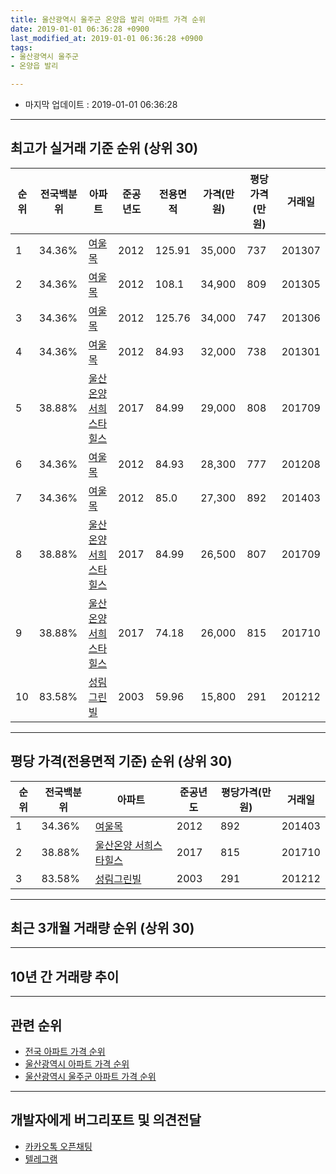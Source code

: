 ```yaml
---
title: 울산광역시 울주군 온양읍 발리 아파트 가격 순위
date: 2019-01-01 06:36:28 +0900
last_modified_at: 2019-01-01 06:36:28 +0900
tags:
- 울산광역시 울주군
- 온양읍 발리

---
```


* 마지막 업데이트 : 2019-01-01 06:36:28

---

## 최고가 실거래 기준 순위 (상위 30)


|순위|전국백분위|아파트|준공년도|전용면적|가격(만원)|평당가격(만원)|거래일|
|---|---|---|---|---|---|---|---|
|1|34.36%|[여울목](https://search.naver.com/search.naver?query=%EC%9A%B8%EC%82%B0%EA%B4%91%EC%97%AD%EC%8B%9C+%EC%9A%B8%EC%A3%BC%EA%B5%B0+%EC%98%A8%EC%96%91%EC%9D%8D+%EB%B0%9C%EB%A6%AC+%EC%97%AC%EC%9A%B8%EB%AA%A9)|2012|125.91|35,000|737|201307|
|2|34.36%|[여울목](https://search.naver.com/search.naver?query=%EC%9A%B8%EC%82%B0%EA%B4%91%EC%97%AD%EC%8B%9C+%EC%9A%B8%EC%A3%BC%EA%B5%B0+%EC%98%A8%EC%96%91%EC%9D%8D+%EB%B0%9C%EB%A6%AC+%EC%97%AC%EC%9A%B8%EB%AA%A9)|2012|108.1|34,900|809|201305|
|3|34.36%|[여울목](https://search.naver.com/search.naver?query=%EC%9A%B8%EC%82%B0%EA%B4%91%EC%97%AD%EC%8B%9C+%EC%9A%B8%EC%A3%BC%EA%B5%B0+%EC%98%A8%EC%96%91%EC%9D%8D+%EB%B0%9C%EB%A6%AC+%EC%97%AC%EC%9A%B8%EB%AA%A9)|2012|125.76|34,000|747|201306|
|4|34.36%|[여울목](https://search.naver.com/search.naver?query=%EC%9A%B8%EC%82%B0%EA%B4%91%EC%97%AD%EC%8B%9C+%EC%9A%B8%EC%A3%BC%EA%B5%B0+%EC%98%A8%EC%96%91%EC%9D%8D+%EB%B0%9C%EB%A6%AC+%EC%97%AC%EC%9A%B8%EB%AA%A9)|2012|84.93|32,000|738|201301|
|5|38.88%|[울산온양 서희스타힐스](https://search.naver.com/search.naver?query=%EC%9A%B8%EC%82%B0%EA%B4%91%EC%97%AD%EC%8B%9C+%EC%9A%B8%EC%A3%BC%EA%B5%B0+%EC%98%A8%EC%96%91%EC%9D%8D+%EB%B0%9C%EB%A6%AC+%EC%9A%B8%EC%82%B0%EC%98%A8%EC%96%91+%EC%84%9C%ED%9D%AC%EC%8A%A4%ED%83%80%ED%9E%90%EC%8A%A4)|2017|84.99|29,000|808|201709|
|6|34.36%|[여울목](https://search.naver.com/search.naver?query=%EC%9A%B8%EC%82%B0%EA%B4%91%EC%97%AD%EC%8B%9C+%EC%9A%B8%EC%A3%BC%EA%B5%B0+%EC%98%A8%EC%96%91%EC%9D%8D+%EB%B0%9C%EB%A6%AC+%EC%97%AC%EC%9A%B8%EB%AA%A9)|2012|84.93|28,300|777|201208|
|7|34.36%|[여울목](https://search.naver.com/search.naver?query=%EC%9A%B8%EC%82%B0%EA%B4%91%EC%97%AD%EC%8B%9C+%EC%9A%B8%EC%A3%BC%EA%B5%B0+%EC%98%A8%EC%96%91%EC%9D%8D+%EB%B0%9C%EB%A6%AC+%EC%97%AC%EC%9A%B8%EB%AA%A9)|2012|85.0|27,300|892|201403|
|8|38.88%|[울산온양 서희스타힐스](https://search.naver.com/search.naver?query=%EC%9A%B8%EC%82%B0%EA%B4%91%EC%97%AD%EC%8B%9C+%EC%9A%B8%EC%A3%BC%EA%B5%B0+%EC%98%A8%EC%96%91%EC%9D%8D+%EB%B0%9C%EB%A6%AC+%EC%9A%B8%EC%82%B0%EC%98%A8%EC%96%91+%EC%84%9C%ED%9D%AC%EC%8A%A4%ED%83%80%ED%9E%90%EC%8A%A4)|2017|84.99|26,500|807|201709|
|9|38.88%|[울산온양 서희스타힐스](https://search.naver.com/search.naver?query=%EC%9A%B8%EC%82%B0%EA%B4%91%EC%97%AD%EC%8B%9C+%EC%9A%B8%EC%A3%BC%EA%B5%B0+%EC%98%A8%EC%96%91%EC%9D%8D+%EB%B0%9C%EB%A6%AC+%EC%9A%B8%EC%82%B0%EC%98%A8%EC%96%91+%EC%84%9C%ED%9D%AC%EC%8A%A4%ED%83%80%ED%9E%90%EC%8A%A4)|2017|74.18|26,000|815|201710|
|10|83.58%|[성림그린빌](https://search.naver.com/search.naver?query=%EC%9A%B8%EC%82%B0%EA%B4%91%EC%97%AD%EC%8B%9C+%EC%9A%B8%EC%A3%BC%EA%B5%B0+%EC%98%A8%EC%96%91%EC%9D%8D+%EB%B0%9C%EB%A6%AC+%EC%84%B1%EB%A6%BC%EA%B7%B8%EB%A6%B0%EB%B9%8C)|2003|59.96|15,800|291|201212|


---

## 평당 가격(전용면적 기준) 순위 (상위 30)


|순위|전국백분위|아파트|준공년도|평당가격(만원)|거래일|
|---|---|---|---|---|---|
|1|34.36%|[여울목](https://search.naver.com/search.naver?query=%EC%9A%B8%EC%82%B0%EA%B4%91%EC%97%AD%EC%8B%9C+%EC%9A%B8%EC%A3%BC%EA%B5%B0+%EC%98%A8%EC%96%91%EC%9D%8D+%EB%B0%9C%EB%A6%AC+%EC%97%AC%EC%9A%B8%EB%AA%A9)|2012|892|201403|
|2|38.88%|[울산온양 서희스타힐스](https://search.naver.com/search.naver?query=%EC%9A%B8%EC%82%B0%EA%B4%91%EC%97%AD%EC%8B%9C+%EC%9A%B8%EC%A3%BC%EA%B5%B0+%EC%98%A8%EC%96%91%EC%9D%8D+%EB%B0%9C%EB%A6%AC+%EC%9A%B8%EC%82%B0%EC%98%A8%EC%96%91+%EC%84%9C%ED%9D%AC%EC%8A%A4%ED%83%80%ED%9E%90%EC%8A%A4)|2017|815|201710|
|3|83.58%|[성림그린빌](https://search.naver.com/search.naver?query=%EC%9A%B8%EC%82%B0%EA%B4%91%EC%97%AD%EC%8B%9C+%EC%9A%B8%EC%A3%BC%EA%B5%B0+%EC%98%A8%EC%96%91%EC%9D%8D+%EB%B0%9C%EB%A6%AC+%EC%84%B1%EB%A6%BC%EA%B7%B8%EB%A6%B0%EB%B9%8C)|2003|291|201212|


---

## 최근 3개월 거래량 순위 (상위 30)


<div style="width:100%;">
    <canvas id="deal_count_ranking" height="250"></canvas>
</div>


<script>
new Chart(document.getElementById("deal_count_ranking"), {
    type: 'horizontalBar',
    data: {
        labels: ['울산온양 서희스타힐스'],
        datasets: [{
            label: '실거래 수',
            data: [1],
            borderColor: "rgba(255, 0, 128, 1)",
            backgroundColor: "rgba(255, 0, 128, 0.5)",
            fill: false,
        }]
    },
    options: {
        responsive: true,
        title: {
            display: true,
            text: '최근 3개월 거래량 순위'
        },
        tooltips: {
            mode: 'index',
            intersect: false,
            callbacks: {
                title: function(tooltipItems, data) {
                    return "실거래 수:";
                },
                label: function(tooltipItem, data) {
                    return data.labels[tooltipItem.index] + ": " + tooltipItem.xLabel;
                }
            }
        },
        hover: {
            mode: 'nearest',
            intersect: true
        },
        scales: {
            xAxes: [{
                display: true,
                scaleLabel: {
                    display: true,
                    labelString: '실거래 수'
                },
                ticks: {
                    suggestedMin: 0,
                }
            }],
            yAxes: [{
                display: true,
                ticks: {
                    autoSkip: false,
                    callback: function(value, index, values) {
                        if (value.length > 15)
                            return value.substr(0, 13) + "...";
                        else
                            return value;
                    }
                },
                scaleLabel: {
                    display: false,
                }
            }]
        }
    }
});

</script>


---

## 10년 간 거래량 추이


<div style="width:100%;">
    <canvas id="deal_progress" height="250"></canvas>
</div>

<script>
new Chart(document.getElementById("deal_progress"), {
    type: 'line',
    data: {
        labels: ['200901','200902','200903','200904','200905','200906','200907','200908','200909','200910','200911','200912','201001','201002','201003','201004','201005','201006','201007','201008','201009','201010','201011','201012','201101','201102','201103','201104','201105','201106','201107','201108','201109','201110','201111','201112','201201','201202','201203','201204','201205','201206','201207','201208','201209','201210','201211','201212','201301','201302','201303','201304','201305','201306','201307','201308','201309','201310','201311','201312','201401','201402','201403','201404','201405','201406','201407','201408','201409','201410','201411','201412','201501','201502','201503','201504','201505','201506','201507','201508','201509','201510','201511','201512','201601','201602','201603','201604','201605','201606','201607','201608','201609','201610','201611','201612','201701','201702','201703','201704','201705','201706','201707','201708','201709','201710','201711','201712','201801','201802','201803','201804','201805','201806','201807','201808','201809','201810','201811','201812','201901'],
        datasets: [{
            label: '실거래 수',
            pointRadius: 1,
            data: [0, 0, 0, 0, 0, 0, 0, 0, 0, 0, 0, 0, 0, 0, 0, 0, 0, 0, 0, 0, 0, 0, 0, 0, 0, 0, 0, 0, 0, 0, 0, 0, 0, 0, 0, 0, 0, 3, 1, 1, 1, 0, 1, 8, 3, 4, 9, 7, 9, 7, 4, 5, 9, 9, 4, 5, 10, 15, 6, 10, 7, 8, 12, 7, 9, 11, 2, 2, 9, 5, 8, 5, 7, 10, 12, 5, 3, 5, 6, 4, 7, 3, 4, 1, 3, 1, 4, 7, 1, 6, 3, 1, 5, 4, 4, 3, 1, 1, 2, 1, 0, 1, 3, 1, 23, 10, 9, 5, 1, 5, 2, 1, 0, 5, 0, 2, 1, 4, 1, 0, 0],
            borderColor: "rgba(255, 201, 14, 1)",
            backgroundColor: "rgba(255, 201, 14, 0.5)",
            fill: true,
        }]
    },
    options: {
        responsive: true,
        title: {
            display: true,
            text: '10년간 거래량 추이'
        },
        tooltips: {
            mode: 'index',
            intersect: false,
        },
        hover: {
            mode: 'nearest',
            intersect: true
        },
        scales: {
            xAxes: [{
                display: true,
                scaleLabel: {
                    display: true,
                    labelString: '년/월'
                }
            }],
            yAxes: [{
                display: true,
                ticks: {
                    suggestedMin: 0,
                },
                scaleLabel: {
                    display: true,
                    labelString: '실거래 수'
                }
            }]
        }
    }
});

</script>


---

## 관련 순위

- [전국 아파트 가격 순위](https://inasie.github.io/apt-ranking/전국)
- [울산광역시 아파트 가격 순위](https://inasie.github.io/apt-ranking/울산광역시)
- [울산광역시 울주군 아파트 가격 순위](https://inasie.github.io/apt-ranking/울산광역시-울주군)


---

## 개발자에게 버그리포트 및 의견전달

- [카카오톡 오픈채팅](https://open.kakao.com/o/gLJUAP4)
- [텔레그램](https://t.me/inasie)

